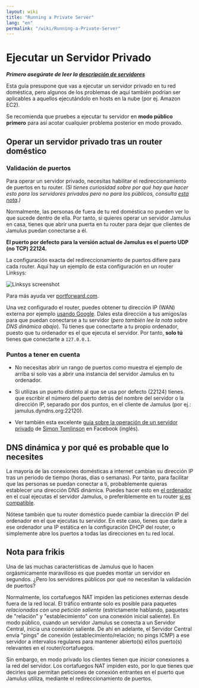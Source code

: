 ```yaml
---
layout: wiki
title: "Running a Private Server"
lang: "en"
permalink: "/wiki/Running-a-Private-Server"
---
```


# Ejecutar un Servidor Privado

**_Primero asegúrate de leer la [descripción de servidores](Running-a-Server)_**

Esta guía presupone que vas a ejecutar un servidor privado en tu red doméstica, pero algunos de los problemas de aquí también podrían ser aplicables a aquellos ejecutándolo en hosts en la nube (por ej. Amazon EC2).

Se recomienda que pruebes a ejecutar tu servidor en **modo público primero** para así acotar cualquier problema posterior en modo provado.

## Operar un servidor privado tras un router doméstico
### Validación de puertos
Para operar un servidor privado, necesitas habilitar el redireccionamiento de puertos en tu router. _(Si tienes curiosidad sobre por qué hay que hacer esto para los servidores privados pero no para los públicos, consulta [esta nota](#footnote-for-geeks).)_

Normalmente, las personas de fuera de tu red doméstica no pueden ver lo que sucede dentro de ella. Por tanto, si quieres operar un servidor Jamulus en casa, tienes que abrir una puerta en tu router para dejar que clientes de Jamulus puedan conectarse a él.

**El puerto por defecto para la versión actual de Jamulus es el puerto UDP (no TCP) 22124.**

La configuración exacta del redireccionamiento de puertos difiere para cada router. Aquí hay un ejemplo de esta configuración en un router Linksys:

![Linksys screenshot](https://llcon.sourceforge.io/images/Linksysportforwarding.jpg)

Para más ayuda ver [portforward.com](https://portforward.com).

Una vez configurado el router, puedes obtener tu dirección IP (WAN) externa por ejemplo [usando Google](https://www.google.com/search?q=what+is+my+ip). Dales esta dirección a tus amigos/as para que puedan conectarse a tu servidor (_pero también lee la nota sobre DNS dinámica abajo_). Tú tienes que conectarte a tu propio ordenador, puesto que tu ordenador es el que ejecuta el servidor. Por tanto, **solo tú** tienes que conectarte a `127.0.0.1`.

### Puntos a tener en cuenta

* No necesitas abrir un rango de puertos como muestra el ejemplo de arriba si solo vas a abrir una instancia del servidor Jamulus en tu ordenador.

* Si utilizas un puerto distinto al que se usa por defecto (22124) tienes que escribir el número del puerto detrás del nombre del servidor o la dirección IP, separado por dos puntos, en el cliente de Jamulus (por ej.: jamulus.dyndns.org:22120).

* Ver también esta excelente [guía sobre la operación de un servidor privado](https://www.facebook.com/notes/jamulus-online-musicianssingers-jamming/how-to-create-a-private-server-for-band-rehearsals/508642543044030/) de [Simon Tomlinson](https://www.facebook.com/simon.james.tomlinson?eid=ARBQoY3KcZAtS3pGdLJuqvQTeRSOo4gHdQZT7nNzOt1oPMGgZ4_3GERe-rOyH5PxsSHVYYXjWwcqd71a) en Facebook (inglés).

## DNS dinámica y por qué es probable que lo necesites

La mayoría de las conexiones domésticas a internet cambian su dirección IP tras un periodo de tiempo (horas, días o semanas). Por tanto, para facilitar que las personas se puedan conectar a ti, probablemente quieras establecer una dirección DNS dinámica. Puedes hacer esto en [el ordenador](https://www.online-tech-tips.com/computer-tips/ddns-dynamic-dns-service/) en el cual ejecutas el servidor Jamulus, o preferiblemente en tu router [si es compatible](https://www.noip.com/support/knowledgebase/how-to-configure-ddns-in-router/).

Nótese también que tu router doméstico puede cambiar la dirección IP del ordenador en el que ejecutas tu servidor. En este caso, tienes que darle a ese ordenador una IP estática en la configuración DHCP del router, o simplemente abre los puertos a todas las direcciones en tu red local.

## Nota para frikis

Una de las muchas características de Jamulus que lo hacen orgásmicamente maravilloso es que puedes montar un servidor en segundos. ¿Pero los servidores públicos por qué no necesitan la validación de puertos?

Normalmente, los cortafuegos NAT impiden las peticiones externas desde fuera de la red local. El tráfico entrante solo es posible para paquetes _relacionados con una petición saliente_ (estrictamente hablando, paquetes de "relación" y "establecimiento" con una conexión inicial saliente). En modo público, cuando un servidor Jamulus se conecta a un Servidor Central, inicia una conexión saliente. De ahí en adelante, el Servidor Central envía "pings" de conexión (establecimiento/relación; no pings ICMP) a ese servidor a intervalos regulares para mantener abierto(s) el/los puerto(s) relevantes en el router/cortafuegos.

Sin embargo, en modo privado los clientes tienen que _iniciar_ conexiones a la red del servidor. Los cortafuegos NAT impiden esto, por lo que tienes que decirles que permitan peticiones de conexión entrantes en el puerto que Jamulus utiliza, mediante el redireccionamiento de puertos.



